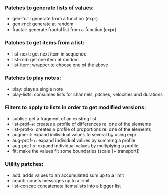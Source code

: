 ### Patches to generate lists of values:
- gen-fun: generate from a function (expr)
- gen-rnd: generate at random
- fractal: generate fractal list from a function (expr)

### Patches to get items from a list:
- list-next: get next item in sequence
- list-rnd: get one item at random
- list-item: wrapper to choose one of the above

### Patches to play notes:
- play: plays a single note
- play-lists: consumes lists for channels, pitches, velocities and durations

### Filters to apply to lists in order to get modified versions:
- sublist: get a fragment of an existing list
- list-prof-+: creates a profile of differences re. one of the elements
- list-prof-x: creates a profile of proportions re. one of the elements
- augment: expand individual values to several by using expr
- aug-prof-+: expand individual values by summing a profile
- aug-prof-x: expand individual values by multiplying a profile
- fit: make the values fit some boundaries (scale [+ transport])

### Utility patches:
- add: adds values to an accumulated sum up to a limit
- count: counts messages up to a limit
- list-concat: concatenate items/lists into a bigger list

